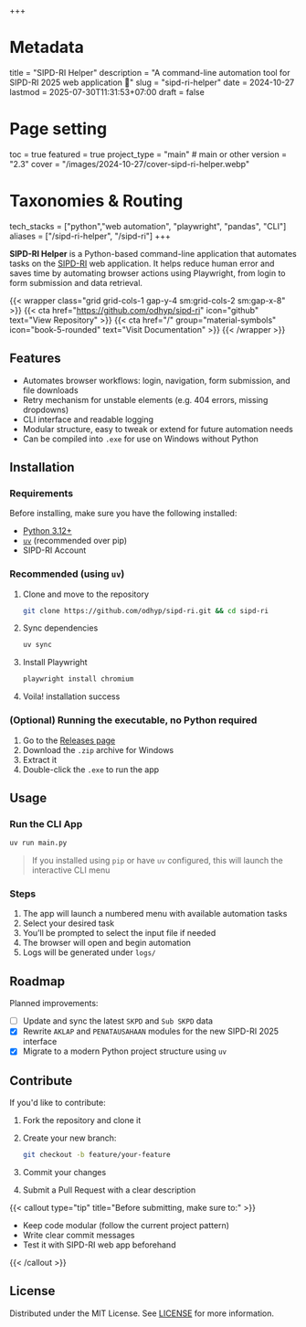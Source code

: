 +++
# Metadata
title = "SIPD-RI Helper"
description = "A command-line automation tool for SIPD-RI 2025 web application 💼"
slug = "sipd-ri-helper"
date = 2024-10-27
lastmod = 2025-07-30T11:31:53+07:00
draft = false

# Page setting
toc = true
featured = true
project_type = "main" # main or other
version = "2.3"
cover = "/images/2024-10-27/cover-sipd-ri-helper.webp"

# Taxonomies & Routing
tech_stacks = ["python","web automation", "playwright", "pandas", "CLI"]
aliases = ["/sipd-ri-helper", "/sipd-ri"]
+++

**SIPD-RI Helper** is a Python-based command-line application that automates tasks on the [SIPD-RI](https://sipd.kemendagri.go.id/landing) web application. It helps reduce human error and saves time by automating browser actions using Playwright, from login to form submission and data retrieval.

{{< wrapper class="grid grid-cols-1 gap-y-4 sm:grid-cols-2 sm:gap-x-8" >}}
{{< cta href="https://github.com/odhyp/sipd-ri" icon="github" text="View Repository" >}}
{{< cta href="/" group="material-symbols" icon="book-5-rounded" text="Visit Documentation" >}}
{{< /wrapper >}}

## Features

- Automates browser workflows: login, navigation, form submission, and file downloads
- Retry mechanism for unstable elements (e.g. 404 errors, missing dropdowns)
- CLI interface and readable logging
- Modular structure, easy to tweak or extend for future automation needs
- Can be compiled into `.exe` for use on Windows without Python

## Installation

### Requirements

Before installing, make sure you have the following installed:

- [Python 3.12+](https://www.python.org/downloads/)
- [`uv`](https://github.com/astral-sh/uv) (recommended over pip)
- SIPD-RI Account

### Recommended (using `uv`)

1. Clone and move to the repository

   ```bash
   git clone https://github.com/odhyp/sipd-ri.git && cd sipd-ri
   ```

2. Sync dependencies

   ```bash
   uv sync
   ```

3. Install Playwright

   ```bash
   playwright install chromium
   ```

4. Voila! installation success

### (Optional) Running the executable, no Python required

1. Go to the [Releases page](https://github.com/odhyp/sipd-ri/releases)
2. Download the `.zip` archive for Windows
3. Extract it
4. Double-click the `.exe` to run the app

## Usage

### Run the CLI App

```bash
uv run main.py
```

> If you installed using `pip` or have `uv` configured, this will launch the interactive CLI menu

### Steps

1. The app will launch a numbered menu with available automation tasks
2. Select your desired task
3. You’ll be prompted to select the input file if needed
4. The browser will open and begin automation
5. Logs will be generated under `logs/`

## Roadmap

Planned improvements:

- [ ] Update and sync the latest `SKPD` and `Sub SKPD` data
- [x] Rewrite `AKLAP` and `PENATAUSAHAAN` modules for the new SIPD-RI 2025 interface
- [x] Migrate to a modern Python project structure using `uv`

## Contribute

If you'd like to contribute:

1. Fork the repository and clone it
2. Create your new branch:

   ```bash
   git checkout -b feature/your-feature
   ```

3. Commit your changes
4. Submit a Pull Request with a clear description

{{< callout type="tip" title="Before submitting, make sure to:" >}}

- Keep code modular (follow the current project pattern)
- Write clear commit messages
- Test it with SIPD-RI web app beforehand

{{< /callout >}}

## License

Distributed under the MIT License. See [LICENSE](https://github.com/odhyp/sipd-ri/blob/master/LICENSE) for more information.
